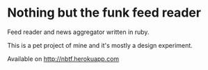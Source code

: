 Nothing but the funk feed reader
====

Feed reader and news aggregator written in ruby.

This is a pet project of mine and it's mostly a design experiment.

Available on http://nbtf.herokuapp.com
